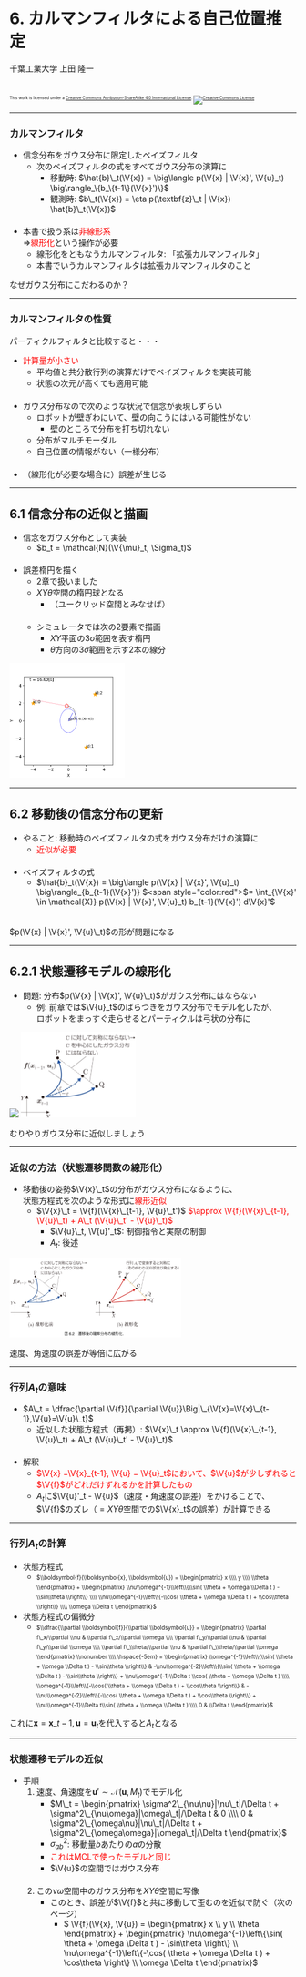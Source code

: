 $\newcommand{\V}[1]{\boldsymbol{#1}}$

# 6. カルマンフィルタによる自己位置推定

千葉工業大学 上田 隆一

<br />

<p style="font-size:50%">
This work is licensed under a <a rel="license" href="http://creativecommons.org/licenses/by-sa/4.0/">Creative Commons Attribution-ShareAlike 4.0 International License</a>.
<a rel="license" href="http://creativecommons.org/licenses/by-sa/4.0/">
<img alt="Creative Commons License" style="border-width:0" src="https://i.creativecommons.org/l/by-sa/4.0/88x31.png" /></a>
</p>

---

### カルマンフィルタ

* 信念分布をガウス分布に限定したベイズフィルタ
    * 次のベイズフィルタの式をすべてガウス分布の演算に
        * 移動時: $\hat{b}\_t(\V{x}) =  \big\langle p(\V{x} | \V{x}', \V{u}_t) \big\rangle_\{b_\{t-1\}(\V{x}')\}$ 
        * 観測時: $b\_t(\V{x}) = \eta p(\textbf{z}\_t | \V{x}) \hat{b}\_t(\V{x})$<br />　
* 本書で扱う系は<span style="color:red">非線形系</span><br />$\Longrightarrow$<span style="color:red">線形化</span>という操作が必要
    * 線形化をともなうカルマンフィルタ: 「拡張カルマンフィルタ」
    * 本書でいうカルマンフィルタは拡張カルマンフィルタのこと

なぜガウス分布にこだわるのか？

---

### カルマンフィルタの性質

パーティクルフィルタと比較すると・・・

* <span style="color:red">計算量が小さい</span>
    * 平均値と共分散行列の演算だけでベイズフィルタを実装可能
    * 状態の次元が高くても適用可能<br />　
* ガウス分布なので次のような状況で信念が表現しずらい
    * ロボットが壁ぎわにいて、壁の向こうにはいる可能性がない
        * 壁のところで分布を打ち切れない
    * 分布がマルチモーダル
    * 自己位置の情報がない（一様分布）<br />　
* （線形化が必要な場合に）誤差が生じる

---

## 6.1 信念分布の近似と描画

* 信念をガウス分布として実装
    * $b_t = \mathcal{N}(\V{\mu}_t, \Sigma_t)$<br />　
* 誤差楕円を描く
    * 2章で扱いました
    * $XY\theta$空間の楕円球となる
        * （ユークリッド空間とみなせば）<br />　
    * シミュレータでは次の2要素で描画
        * $XY$平面の$3\sigma$範囲を表す楕円
        * $\theta$方向の$3\sigma$範囲を示す2本の線分

<img width="40%" src="./figs/belief_ellipse.png" />

---

## 6.2 移動後の信念分布の更新

* やること: 移動時のベイズフィルタの式をガウス分布だけの演算に
    * <span style="color:red">近似が必要</span><br />　
* ベイズフィルタの式
    * $\hat{b}\_t(\V{x}) = \big\langle p(\V{x} | \V{x}', \V{u}\_t) \big\rangle\_{b\_{t-1}(\V{x}')} $<span style="color:red">$= \int\_{\V{x}' \in \mathcal{X}} p(\V{x} | \V{x}', \V{u}\_t) b\_{t-1}(\V{x}') d\V{x}'$</span><br />　

$p(\V{x} | \V{x}', \V{u}\_t)$の形が問題になる

---

## 6.2.1 状態遷移モデルの線形化

* 問題: 分布$p(\V{x} | \V{x}', \V{u}\_t)$がガウス分布にはならない
    * 例: 前章では$\V{u}_t$のばらつきをガウス分布でモデル化したが、<br />ロボットをまっすぐ走らせるとパーティクルは弓状の分布に

<img width="30%" src="./figs/simulated_on.png" />
<img width="40%" src="./figs/nonliner_motion.jpg" />

むりやりガウス分布に近似しましょう

---

### 近似の方法（状態遷移関数の線形化）

* 移動後の姿勢$\V{x}\_t$の分布がガウス分布になるように、<br />状態方程式を次のような形式に<span style="color:red">線形近似</span>
    * $\V{x}\_t = \V{f}(\V{x}\_{t-1}, \V{u}\_t')$ <span style="color:red">$\approx \V{f}(\V{x}\_{t-1}, \V{u}\_t) + A\_t (\V{u}\_t' - \V{u}\_t)$</span>
        * $\V{u}\_t, \V{u}'_t$: 制御指令と実際の制御
        * $A_t$: 後述

<img width="60%" src="./figs/motion_linerized.jpg" />

速度、角速度の誤差が等倍に広がる

---

### 行列$A_t$の意味

* $A\_t = \dfrac{\partial \V{f}}{\partial \V{u}}\Big|\_{\V{x}=\V{x}\_{t-1},\V{u}=\V{u}\_t}$
    * 近似した状態方程式（再掲）: $\V{x}\_t \approx \V{f}(\V{x}\_{t-1}, \V{u}\_t) + A\_t (\V{u}\_t' - \V{u}\_t)$<br />　
* 解釈
    * <span style="color:red">$\V{x} =\V{x}_{t-1}, \V{u} = \V{u}_t$において、$\V{u}$が少しずれると$\V{f}$がどれだけずれるかを計算したもの</span>
    * $A_t$に$\V{u}'_t - \V{u}$（速度・角速度の誤差）をかけることで、$\V{f}$のズレ（$=XY\theta$空間での$\V{x}_t$の誤差）が計算できる

---

### 行列$A_t$の計算

* 状態方程式
    * <span style="font-size:70%">$\\boldsymbol{f}(\\boldsymbol{x}, \\boldsymbol{u}) = \\begin{pmatrix} x \\\\ y \\\\ \\theta \\end{pmatrix} + \\begin{pmatrix} \\nu\\omega^{-1}\\left\\{\\sin( \\theta + \\omega \\Delta t ) - \\sin\\theta \\right\\} \\\\ \\nu\\omega^{-1}\\left\\{-\\cos( \\theta + \\omega \\Delta t ) + \\cos\\theta \\right\\} \\\\ \\omega \\Delta t \\end{pmatrix}$</span>
* 状態方程式の偏微分
    * <span style="font-size:70%">$\\dfrac{\\partial \\boldsymbol{f}}{\\partial \\boldsymbol{u}} = \\begin{pmatrix} \\partial f\_x/\\partial \\nu & \\partial f\_x/\\partial \\omega \\\\ \\partial f\_y/\\partial \\nu & \\partial f\_y/\\partial \\omega \\\\ \\partial f\_\\theta/\\partial \\nu & \\partial f\_\\theta/\\partial \\omega \\end{pmatrix} \\nonumber \\\\ \hspace{-5em} = \\begin{pmatrix} \\omega^{-1}\\left\\{\\sin( \\theta + \\omega \\Delta t ) - \\sin\\theta \\right\\} & -\\nu\\omega^{-2}\\left\\{\\sin( \\theta + \\omega \\Delta t ) - \\sin\\theta \\right\\} + \\nu\\omega^{-1}\\Delta t \\cos( \\theta + \\omega \\Delta t )  \\\\ \\omega^{-1}\\left\\{-\\cos( \\theta + \\omega \\Delta t ) + \\cos\\theta \\right\\} & -\\nu\\omega^{-2}\\left\\{-\\cos( \\theta + \\omega \\Delta t ) + \\cos\\theta \\right\\} + \\nu\\omega^{-1}\\Delta t\\sin( \\theta + \\omega \\Delta t ) \\\\ 0 & \\Delta t \\end{pmatrix}$</span>

これに$\boldsymbol{x} = \boldsymbol{x}\_{t-1}, \boldsymbol{u} = \boldsymbol{u}_t$を代入すると$A_t$となる


---

### 状態遷移モデルの近似

* 手順
    1. 速度、角速度を$\boldsymbol{u}' \sim \mathcal{N}(\boldsymbol{u}, M_t)$でモデル化
        * $M\_t = \begin{pmatrix} \sigma^2\_{\nu\nu}|\nu\_t|/\Delta t + \sigma^2\_{\nu\omega}|\omega\_t|/\Delta t & 0 \\\\ 0 & \sigma^2\_{\omega\nu}|\nu\_t|/\Delta t + \sigma^2\_{\omega\omega}|\omega\_t|/\Delta t \end{pmatrix}$
        * $\sigma^2_{ab}$: 移動量$b$あたりの$a$の分散
        * <span style="color:red">これはMCLで使ったモデルと同じ</span>
        * $\V{u}$の空間ではガウス分布<br />　
    1. この$\nu\omega$空間中のガウス分布を$XY\theta$空間に写像
        * このとき、誤差が$\V{f}$と共に移動して歪むのを近似で防ぐ（次のページ）
            * $ \\V{f}(\\V{x}, \\V{u}) = \\begin{pmatrix} x \\\\ y \\\\ \\theta \\end{pmatrix} + \\begin{pmatrix} \\nu\\omega^{-1}\\left\\{\\sin( \\theta + \\omega \\Delta t ) - \\sin\\theta \\right\\} \\\\ \\nu\\omega^{-1}\\left\\{-\\cos( \\theta + \\omega \\Delta t ) + \\cos\\theta \\right\\} \\\\ \\omega \\Delta t \\end{pmatrix}$ 
